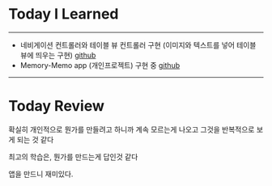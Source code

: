 # Today I Learned

---

- 네비게이션 컨트롤러와 테이블 뷰 컨트롤러 구현 (이미지와 텍스트를 넣어 테이블 뷰에 띄우는 구현) [github](https://github.com/VincentGeranium/TableView-Navigation-Study)
- Memory-Memo app (개인프로젝트) 구현 중 [github](https://github.com/VincentGeranium/Memory-Memo-Project)

---

# Today Review

확실히 개인적으로 뭔가를 만들려고 하니까 계속 모르는게 나오고 그것을 반복적으로 보게 되는 것 같다

최고의 학습은, 뭔가를 만드는게 답인것 같다

앱을 만드니 재미있다.